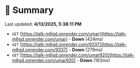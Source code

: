 # 📖 Summary
Last updated: **4/13/2025, 5:38:11 PM**

- `GET` [https://talk-m6gd.onrender.com/umar](https://talk-m6gd.onrender.com/umar) - **Down** (424ms)
- `GET` [https://talk-m6gd.onrender.com/9337](https://talk-m6gd.onrender.com/9337) - **Down** (279ms)
- `GET` [https://talk-m6gd.onrender.com/umar920](https://talk-m6gd.onrender.com/umar920) - **Down** (163ms)
